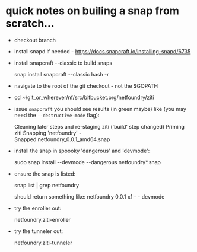 # quick notes on builing a snap from scratch...

* checkout branch
* install snapd if needed - https://docs.snapcraft.io/installing-snapd/6735
* install snapcraft --classic to build snaps 
    
    snap install snapcraft --classic
    hash -r

* navigate to the root of the git checkout - not the $GOPATH
* cd ~/git_or_wherever/nf/src/bitbucket.org/netfoundry/ziti
* issue `snapcraft` you should see results (in green maybe) like (you may need the `--destructive-mode` flag):

    Cleaning later steps and re-staging ziti ('build' step changed)
    Priming ziti 
    Snapping 'netfoundry' -                                                                                   
    Snapped netfoundry_0.0.1_amd64.snap

* install the snap in spoooky 'dangerous' and 'devmode': 

    sudo snap install --devmode --dangerous netfoundry*.snap

* ensure the snap is listed:

    snap list | grep netfoundry
    
    should return something like:
    netfoundry            0.0.1                      x1    -            -           devmode

* try the enroller out:

    netfoundry.ziti-enroller

* try the tunneler out:

   netfoundry.ziti-tunneler
